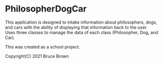 # PhilosopherDogCar
This application is designed to intake information about philosophers, dogs, and cars with the ability of displaying that information back to the user. Uses three classes to manage the data of each class (Philosopher, Dog, and Car).

This was created as a school project.

Copyright(C) 2021 Bruce Brown
